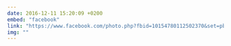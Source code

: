 ```yaml
---
date: 2016-12-11 15:20:09 +0200
embed: "facebook"
link: "https://www.facebook.com/photo.php?fbid=10154780112502370&set=pb.836997369.-2207520000.1491385047.&type=3&theater"
img: ""
---
```

